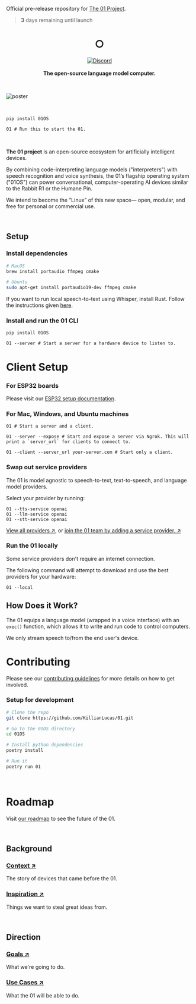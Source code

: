 Official pre-release repository for [The 01 Project](https://twitter.com/hellokillian/status/1745875973583896950).

> **3** days remaining until launch

<h1 align="center">○</h1>

<p align="center">
    <a href="https://discord.gg/Hvz9Axh84z">
        <img alt="Discord" src="https://img.shields.io/discord/1146610656779440188?logo=discord&style=social&logoColor=black"/></a>
    <br>
    <br>
    <strong>The open-source language model computer.</strong><br>
    <!-- <br><a href="https://openinterpreter.com">Preorder the Light</a>‎ ‎ |‎ ‎ <a href="https://openinterpreter.com">Get Updates</a>‎ ‎ |‎ ‎ <a href="https://docs.openinterpreter.com/">Documentation</a><br> -->
</p>

<br>

![poster](https://pbs.twimg.com/media/GDqTVYzbgAIfLJf?format=png&name=4096x4096)

<br>

<!-- <p align="center">
Today is launch day. Read our <a href="https://changes.openinterpreter.com/log/the-new-computer-update">founding statement →</a>
</p>
<br> -->

```shell
pip install 01OS
```

<!-- > Not working? Read our [setup guide](https://docs.openinterpreter.com/getting-started/setup). -->

```shell
01 # Run this to start the 01.
```

<br>

**The 01 project** is an open-source ecosystem for artificially intelligent devices.

By combining code-interpreting language models ("interpreters") with speech recognition and voice synthesis, the 01’s flagship operating system ("01OS") can power conversational, computer-operating AI devices similar to the Rabbit R1 or the Humane Pin.

We intend to become the “Linux” of this new space— open, modular, and free for personal or commercial use.

<br>

## Setup

### Install dependencies

```bash
# MacOS
brew install portaudio ffmpeg cmake

# Ubuntu
sudo apt-get install portaudio19-dev ffmpeg cmake
```

If you want to run local speech-to-text using Whisper, install Rust. Follow the instructions given [here](https://www.rust-lang.org/tools/install).

### Install and run the 01 CLI

```shell
pip install 01OS
```

```shell
01 --server # Start a server for a hardware device to listen to.
```

# Client Setup

### For ESP32 boards

Please visit our [ESP32 setup documentation](https://github.com/OpenInterpreter/01/tree/main/01OS/01OS/clients/esp32).

### For Mac, Windows, and Ubuntu machines

```
01 # Start a server and a client.

01 --server --expose # Start and expose a server via Ngrok. This will print a `server_url` for clients to connect to.

01 --client --server_url your-server.com # Start only a client.
```

### Swap out service providers

The 01 is model agnostic to speech-to-text, text-to-speech, and language model providers.

Select your provider by running:

```shell
01 --tts-service openai
01 --llm-service openai
01 --stt-service openai
```

[View all providers ↗](https://docs.litellm.ai/docs/providers/), or [join the 01 team by adding a service provider. ↗]()

### Run the 01 locally

Some service providers don't require an internet connection.

The following command will attempt to download and use the best providers for your hardware:

```shell
01 --local
```

## How Does it Work?

The 01 equips a language model (wrapped in a voice interface) with an `exec()` function, which allows it to write and run code to control computers.

We only stream speech to/from the end user's device.

# Contributing

Please see our [contributing guidelines](docs/CONTRIBUTING.md) for more details on how to get involved.

### Setup for development

```bash
# Clone the repo
git clone https://github.com/KillianLucas/01.git

# Go to the 01OS directory
cd 01OS

# Install python dependencies
poetry install

# Run it
poetry run 01
```

<br>

# Roadmap

Visit [our roadmap](https://github.com/KillianLucas/open-interpreter/blob/main/docs/ROADMAP.md) to see the future of the 01.

<br>

## Background

### [Context ↗](https://github.com/KillianLucas/01/blob/main/CONTEXT.md)

The story of devices that came before the 01.

### [Inspiration ↗](https://github.com/KillianLucas/01/tree/main/INSPIRATION.md)

Things we want to steal great ideas from.

<br>

## Direction

### [Goals ↗](https://github.com/KillianLucas/01/blob/main/GOALS.md)

What we're going to do.

### [Use Cases ↗](https://github.com/KillianLucas/01/blob/main/USE_CASES.md)

What the 01 will be able to do.

<br>
